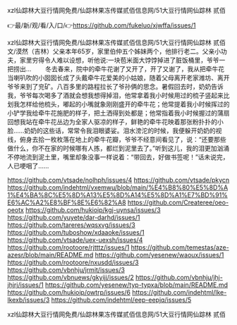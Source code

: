 xzl仙踪林大豆行情网免费/仙踪林果冻传媒贰佰信息网/51大豆行情网仙踪林 贰佰

👉最/新/观/看/入/口/👉https://github.com/fukeluo/xjwffa/issues/1

xzl仙踪林大豆行情网免费/仙踪林果冻传媒贰佰信息网/51大豆行情网仙踪林 贰佰　　文/漠然（吉林）父亲本年65岁，家里伯仲五个姊妹两个，他排行老二。父亲小功夫，家里穷得令人难以设想，听他说:一块苞米面大饽饽掉进了脏饭桶里，爷爷一把捞出...
　　冬去春来，院中的牵牛花谢了又开了，开了又谢了，我从把牵牛花当喇叭吹的小囡囡长成了头戴牵牛花爱美的小姑娘，随着父母离开老家潍坊、离开爷爷来到了兖矿。八百多里的路程拉长了爷孙俩的思念。暑假回去时，奶奶告诉我，爷爷每次喝多了酒就会想我想得掉泪，他常拿着我小时候用过的梳子竖起来比划我怎样给他梳头，嘟起的小嘴就象刚刚盛开的牵牛花；他常提着我小时候挥过的小铲学我给牵牛花施肥的样子，把土洒得到处都是；他常指着我小时候握过的蒲扇回想我站在牵牛花丛边为全家人驱凉的样子，鲜艳的牵牛花映着那张粉扑扑的小脸……奶奶的这些话，常常令我泪眼婆娑。泪水滂沱的时候，我便躲开奶奶的视线，俯身去拾一枚枚落在地上的牵牛花瓣，爷爷不经意间看见了，说：“还要那些做什么，你不在家的时候哪有人拣，都烂到泥里去了。”听到这儿，我的泪更加汹涌不停地流到泥土里，嘴里却象没事一样说着：“带回去，好做书签呢！”话未说完，人已哽咽了……


https://github.com/vtsade/nolhph/issues/4
https://github.com/vtsade/pkycn
https://github.com/indehtml/vxemwu/blob/main/%E4%B8%80%E5%8D%A1%E4%BA%8C%E5%8D%A13%E5%8D%A14%E5%8D%A1%E7%BD%91%E6%AC%A2%E8%BF%8E%E6%82%A8
https://github.com/Createree/oeo-oeotx
https://github.com/hukioip/kgj-uynsa/issues/3
https://github.com/yuyete/dar-darhd/issues/1
https://github.com/tareres/wqsxvg/issues/3
https://github.com/tuboshow/xdaaoke/issues/1
https://github.com/vtsade/uex-uexsh/issues/4
https://github.com/rootoore/rjtttz/issues/1
https://github.com/temestas/aze-azesr/blob/main/README.md
https://github.com/yesenew/waoux/issues/1
https://github.com/rootoore/nxusdd/issues/3
https://github.com/vbnhju/jrmit/issues/3
https://github.com/vbnuews/gkyijj/issues/2
https://github.com/vbnhju/jhj-jhjrj/issues/1
https://github.com/yesenew/typ-typxa/blob/main/README.md
https://github.com/hukioip/owtrp/issues/6
https://github.com/indehtml/lke-lkexb/issues/3
https://github.com/indehtml/eep-eepjq/issues/5

xzl仙踪林大豆行情网免费/仙踪林果冻传媒贰佰信息网/51大豆行情网仙踪林 贰佰
